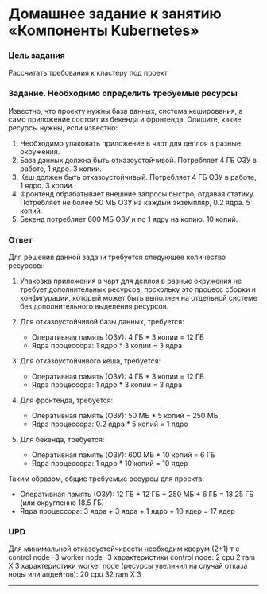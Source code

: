 # Домашнее задание к занятию «Компоненты Kubernetes»

### Цель задания

Рассчитать требования к кластеру под проект

### Задание. Необходимо определить требуемые ресурсы
Известно, что проекту нужны база данных, система кеширования, а само приложение состоит из бекенда и фронтенда. Опишите, какие ресурсы нужны, если известно:

1. Необходимо упаковать приложение в чарт для деплоя в разные окружения. 
2. База данных должна быть отказоустойчивой. Потребляет 4 ГБ ОЗУ в работе, 1 ядро. 3 копии. 
3. Кеш должен быть отказоустойчивый. Потребляет 4 ГБ ОЗУ в работе, 1 ядро. 3 копии. 
4. Фронтенд обрабатывает внешние запросы быстро, отдавая статику. Потребляет не более 50 МБ ОЗУ на каждый экземпляр, 0.2 ядра. 5 копий. 
5. Бекенд потребляет 600 МБ ОЗУ и по 1 ядру на копию. 10 копий.

### Ответ

Для решения данной задачи требуется следующее количество ресурсов:

1. Упаковка приложения в чарт для деплоя в разные окружения не требует дополнительных ресурсов, поскольку это процесс сборки и конфигурации, который может быть выполнен на отдельной системе без дополнительного выделения ресурсов.

2. Для отказоустойчивой базы данных, требуется:
   - Оперативная память (ОЗУ): 4 ГБ * 3 копии = 12 ГБ
   - Ядра процессора: 1 ядро * 3 копии = 3 ядра

3. Для отказоустойчивого кеша, требуется:
   - Оперативная память (ОЗУ): 4 ГБ * 3 копии = 12 ГБ
   - Ядра процессора: 1 ядро * 3 копии = 3 ядра

4. Для фронтенда, требуется:
   - Оперативная память (ОЗУ): 50 МБ * 5 копий = 250 МБ
   - Ядра процессора: 0.2 ядра * 5 копий = 1 ядро

5. Для бекенда, требуется:
   - Оперативная память (ОЗУ): 600 МБ * 10 копий = 6 ГБ
   - Ядра процессора: 1 ядро * 10 копий = 10 ядер

Таким образом, общие требуемые ресурсы для проекта:
- Оперативная память (ОЗУ): 12 ГБ + 12 ГБ + 250 МБ + 6 ГБ = 18.25 ГБ (или округленно 18.5 ГБ)
- Ядра процессора: 3 ядра + 3 ядра + 1 ядро + 10 ядер = 17 ядер

### UPD

Для минимальной отказоустойчивости необходим кворум (2+1)
т е control node -3
worker node -3
характеристики control node:
2 cpu 2 ram X 3
характеристики worker node (ресурсы увеличил на случай отказа ноды или апдейтов):
20 cpu 32 ram X 3

----
